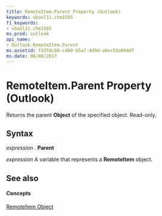 ```yaml
---
title: RemoteItem.Parent Property (Outlook)
keywords: vbaol11.chm1585
f1_keywords:
- vbaol11.chm1585
ms.prod: outlook
api_name:
- Outlook.RemoteItem.Parent
ms.assetid: fd359cb8-c460-b5a7-dd9d-a6ec58a060df
ms.date: 06/08/2017
---
```



# RemoteItem.Parent Property (Outlook)

Returns the parent **Object** of the specified object. Read-only.


## Syntax

 _expression_ . **Parent**

 _expression_ A variable that represents a **RemoteItem** object.


## See also


#### Concepts


[RemoteItem Object](remoteitem-object-outlook.md)

